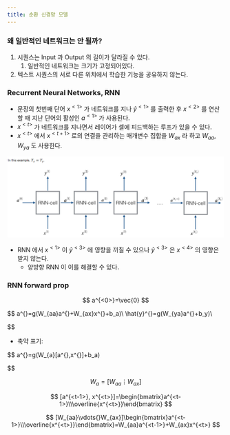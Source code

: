 ```yaml
---
title: 순환 신경망 모델
---
```


### 왜 일반적인 네트워크는 안 될까?

1. 시퀀스는 Input 과 Output 의 길이가 달라질 수 있다.
    1. 일반적인 네트워크는 크기가 고정되어있다.
2. 텍스트 시퀀스의 서로 다른 위치에서 학습한 기능을 공유하지 않는다.

### Recurrent Neural Networks, RNN

- 문장의 첫번째 단어 $x^{<1>}$ 가 네트워크를 지나 $\hat{y}^{<1>}$ 를 출력한 후 $x^{<2>}$ 를 연산할 때 지난 단어의 활성인 $a^{<1>}$ 가 사용된다.
- $x^{<t>}$ 가 네트워크를 지나면서 레이어가 셀에 피드백하는 루프가 있을 수 있다.
- $x^{<t>}$ 에서 $x^{<t+1>}$ 로의 연결을 관리하는 매개변수 집합을 $W_{ax}$ 라 하고 $W_{aa}$, $W_{ya}$ 도 사용한다.

![](/assets/93a9e788-bee1-4365-b1eb-dcf32ce03cd9.png)

- RNN 에서 $x^{<1>}$ 이 $\hat{y}^{<3>}$ 에 영향을 끼칠 수 있으나 $\hat{y}^{<3>}$ 은 $x^{<4>}$ 의 영향은 받지 않는다.
    - 양방향 RNN 이 이를 해결할 수 있다.

### RNN forward prop

$$
a^{<0>}=\vec{0}
$$

$$
a^{<t>}=g(W_{aa}a^{<t-1>}+W_{ax}x^{<t>}+b_a)\\
\hat{y}^{<t>}=g(W_{ya}a^{<t>}+b_y)\\

$$

- 축약 표기:

$$
a^{<t>}=g(W_{a}[a^{<t-1>},x^{<t>}]+b_a)

$$

$$
W_a=[W_{aa}\vdots{}W_{ax}]
$$

$$
[a^{<t-1>}, x^{<t>}]=\begin{bmatrix}a^{<t-1>}\\\overline{x^{<t>}}\end{bmatrix}
$$

$$
[W_{aa}\vdots{}W_{ax}]\begin{bmatrix}a^{<t-1>}\\\overline{x^{<t>}}\end{bmatrix}=W_{aa}a^{<t-1>}+W_{ax}x^{<t>}
$$